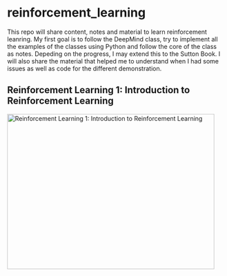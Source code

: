 # reinforcement_learning

This repo will share content, notes and material to learn reinforcement leanring. 
My first goal is to follow the DeepMind class, try to implement all the examples of the classes using Python and follow the core of the class as notes. Depeding on the progress, I may extend this to the Sutton Book. I will also share the material that helped me to understand when I had some issues as well as code for the different demonstration.

## Reinforcement Learning 1: Introduction to Reinforcement Learning

<a href="http://www.youtube.com/watch?feature=player_embedded&v=ISk80iLhdfU
" target="_blank"><img src="http://img.youtube.com/vi/ISk80iLhdfU/0.jpg" 
alt="Reinforcement Learning 1: Introduction to Reinforcement Learning" width="480" height="360" border="0" /></a>
